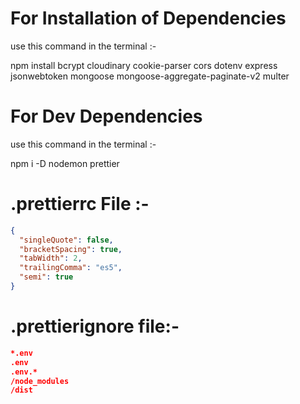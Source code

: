 # For Installation of Dependencies   

use this command in the terminal :- 

npm install bcrypt cloudinary cookie-parser cors dotenv express jsonwebtoken mongoose mongoose-aggregate-paginate-v2 multer


# For Dev Dependencies 

use this command in the terminal :- 

npm i -D nodemon prettier

# .prettierrc File :- 

```json
{
  "singleQuote": false,
  "bracketSpacing": true,
  "tabWidth": 2,
  "trailingComma": "es5",
  "semi": true
}
```

# .prettierignore file:-

```json 
*.env
.env
.env.*
/node_modules
/dist
```




